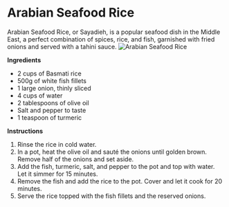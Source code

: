 
# Arabian Seafood Rice

Arabian Seafood Rice, or Sayadieh, is a popular seafood dish in the Middle East, a perfect combination of spices, rice, and fish, garnished with fried onions and served with a tahini sauce.
![Arabian Seafood Rice](https://source.unsplash.com/random/?ArabianSeafoodRice)

**Ingredients**
- 2 cups of Basmati rice
- 500g of white fish fillets
- 1 large onion, thinly sliced
- 4 cups of water
- 2 tablespoons of olive oil
- Salt and pepper to taste
- 1 teaspoon of turmeric

**Instructions**
1. Rinse the rice in cold water.
2. In a pot, heat the olive oil and sauté the onions until golden brown. Remove half of the onions and set aside.
3. Add the fish, turmeric, salt, and pepper to the pot and top with water. Let it simmer for 15 minutes.
4. Remove the fish and add the rice to the pot. Cover and let it cook for 20 minutes.
5. Serve the rice topped with the fish fillets and the reserved onions.
